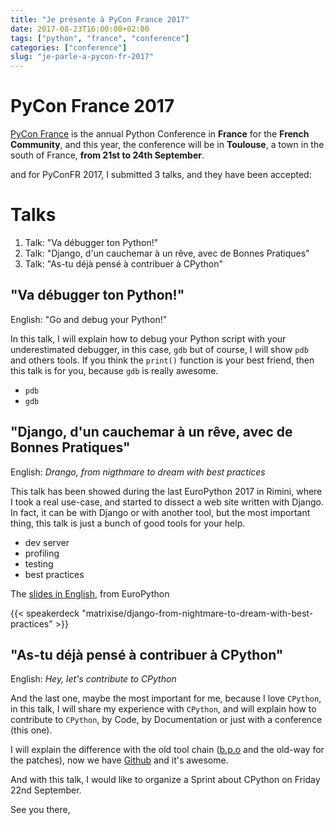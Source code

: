 ```yaml
---
title: "Je présente à PyCon France 2017"
date: 2017-08-23T16:00:00+02:00
tags: ["python", "france", "conference"]
categories: ["conference"]
slug: "je-parle-a-pycon-fr-2017"
---
```


# PyCon France 2017

[PyCon France](http://www.pycon.fr) is the annual Python Conference in **France** for the **French Community**, and this year, the conference will be in **Toulouse**, a town in the south of France, **from 21st to 24th September**.

and for PyConFR 2017, I submitted 3 talks, and they have been accepted:

# Talks
1. Talk: "Va débugger ton Python!"
2. Talk: "Django, d'un cauchemar à un rêve, avec de Bonnes Pratiques"
3. Talk: "As-tu déjà pensé à contribuer à CPython"


## "Va débugger ton Python!"

English: "Go and debug your Python!"

In this talk, I will explain how to debug your Python script with your underestimated debugger, in this case, `gdb` but of course, I will show `pdb` and others tools.
If you think the `print()` function is your best friend, then this talk is for you, because `gdb` is really awesome.

* `pdb`
* `gdb`

## "Django, d'un cauchemar à un rêve, avec de Bonnes Pratiques"

English: *Drango, from nigthmare to dream with best practices*

This talk has been showed during the last EuroPython 2017 in Rimini, where I took a real use-case, and started to dissect a web site written with Django.
In fact, it can be with Django or with another tool, but the most important thing, this talk is just a bunch of good tools for your help.

* dev server
* profiling
* testing
* best practices

The [slides in English](speakerdeck.com/matrixise/django-from-nightmare-to-dream-with-best-practices), from EuroPython

{{< speakerdeck "matrixise/django-from-nightmare-to-dream-with-best-practices" >}}

## "As-tu déjà pensé à contribuer à CPython"

English: *Hey, let's contribute to CPython*

And the last one, maybe the most important for me, because I love `CPython`, in this talk, I will share my experience with `CPython`, and will explain how to contribute to `CPython`, by Code, by Documentation or just with a conference (this one).

I will explain the difference with the old tool chain ([b.p.o](https://bugs.python.org) and the old-way for the patches), now we have [Github](https://www.github.com/python/cpython) and it's awesome.

And with this talk, I would like to organize a Sprint about CPython on Friday 22nd September.

See you there,
